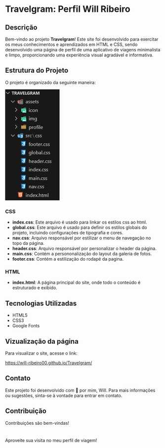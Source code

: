 # Travelgram: Perfil Will Ribeiro
## Descrição

Bem-vindo ao projeto **Travelgram**! Este site foi desenvolvido para exercitar os meus conhecimentos e aprendizados em HTML e CSS, sendo desenvolvido uma página de perfil de uma aplicativo de viagens minimalista e limpo, proporcionando uma experiência visual agradável e informativa.


## Estrutura do Projeto

O projeto é organizado da seguinte maneira:

<img src='assets/img/Arquitetura do Projeto.png'>

### CSS

- **index.css**: Este arquivo é usado para linkar os estilos css ao html.
- **global.css**: Este arquivo é usado para definir os estilos globais do projeto, incluindo configurações de tipografia e cores.
- **nav.css**: Arquivo responsável por estilizar o menu de navegação no topo da página.
- **header.css**: Arquivo responsável por personalizar o header da página.
- **main.css**: Contém a persononalização do layout da galeria de fotos.
- **footer.css**: Contém a estilização do rodapé da pagina.

### HTML

- **index.html**: A página principal do site, onde todo o conteúdo é estruturado e exibido.


## Tecnologias Utilizadas

- HTML5
- CSS3
- Google Fonts


## Vizualização da página

Para visualizar o site, acesse o link:

https://will-ribeiro00.github.io/Travelgram/


## Contato

Este projeto foi desenvolvido com 💖 por mim, Will. Para mais informações ou sugestões, sinta-se à vontade para entrar em contato.

## Contribuição

Contribuições são bem-vindas!
#
Aproveite sua visita no meu perfil de viagem!
